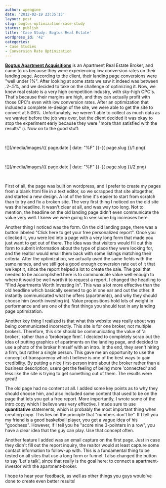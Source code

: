 ```yaml
---
author: wpengine
date: '2012-02-19 23:35:15'
layout: post
slug: bogtus-optimization-case-study
status: publish
title: 'Case Study: Bogtus Real Estate'
wordpress_id: '42'
categories:
- Case Studies
- Conversion Rate Optimization
---
```


[**Bogtus Apartment Acquisitions**](http://bogtus.com) is an Apartment Real Estate Broker, and came to us because they were experiencing low conversion rates on their landing page. According to the client, their landing page conversions were "well under 1%". After looking at some stats we saw it indeed was between .2-.5%, and we decided to take on the challenge of optimizing it. Now, we knew real estate is a very high competition industry, with sky-high CPC's. That's because their margins are high, and they can actually profit with those CPC's even with low conversion rates. After an optimization that included a complete re-design of the site, we were able to get the site to convert at 5.06%. Unfortunately, we weren't able to collect as much data as we wanted before the job was over, but the client decided it was okay to stop the experiment early because they were "more than satisfied with the results" :). Now on to the good stuff:

 

![](/media/images/{{ page.date | date: "%F" }}-{{ page.slug }}/1.png)

 

![](/media/images/{{ page.date | date: "%F" }}-{{ page.slug }}/2.png)

 

First of all, the page was built on wordpress, and I prefer to create my pages from a blank html file in a text editor, so we scrapped that site altogether, and started a new design. A lot of the time it's easier to start from scratch than to try and fix a broken site. The very first thing I noticed on the old site was the headline. It wasn't clear at all, and was way too long. Not to mention, the headline on the old landing page didn't even communicate the value very well. I knew we were going to see some big increases here.

Another thing I noticed was the form. On the old landing page, there was a button labeled "Click here to get your free personalized report". Once you cliecked it, you were led into a page with a very long form that made you just want to get out of there. The idea was that visitors would fill out this form to submit information about the type of place they were looking for, and the realtor would email them back with some listings matching their criteria. After the optimization, we actually used the same fields with the same names, and we still got a good enough conversion rate out of it that we kept it, since the report helped a lot to create the sale. The goal that needed to be accomplished here is to communicate value well enough to where it would be well worth it to request a report. I changed the headling to "Find Apartments Worth Investing In". This was a lot more effective than the old headline which basically seemed to go in one ear and out the other. It instantly communicated what he offers (apartments), and why they should choose him (worth investing in). Value propositions hold lots of weight in performance and are one of the first things you should test in any landing page optimization.

Another key thing I realized is that what this website was really about was being communicated incorrectly. This site is for one broker, not multiple brokers. Therefore, this site should be communicating the value of 'a broker', rather than a 'brokerage firm'. I decided to completely scrap out the idea of putting graphics of apartments on the landing page, and decided to use a photo of the broker himself with an intro. In the end, they aren't hiring a firm, but rather a single person. This gave me an opportunity to use the concept of transparency which I believe is one of the best ways to gain credibility. By putting a nice first-person intro about the broker rather than a business description, users get the feeling of being more 'connected' and less like the site is trying to get something out of them. The results were great!

The old page had no content at all. I added some key points as to why they should choose him, and also included some content that used to be on the page that lets you get a free report. More importantly, I wrote some of the intro copy which I believe was very effective. I made sure to use **quantitative** statements, which is probably the most important thing when creating copy. This lies on the principle that "numbers don't lie". If I tell you my friend is a good basketball player, you get a vague idea of his "goodness". However, if I tell you he "score nine 3-pointers in a row", you have a clear idea that the guy can play. Use that concept often.

Another feature I added was an email capture on the first page. Just in case they didn't fill out the report inquiry, the realtor would at least capture some contact information to follow-up with. This is a fundamental thing to be tested on all sites that use a long form or funnel. I also changed the button to say 'Let's talk', since that really is the goal here: to connect a apartment-investor with the apartment-broker.

I hope to hear your feedback, as well as other things you guys would've done to create even better results!

